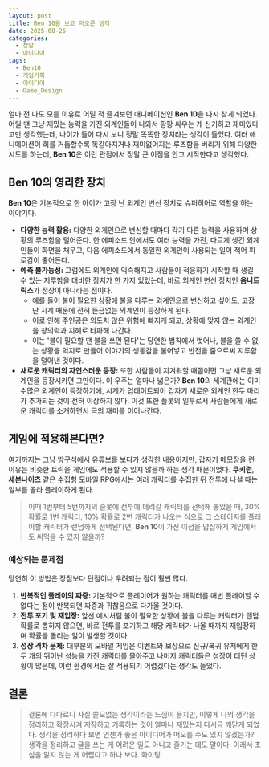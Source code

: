 ```yaml
---
layout: post
title: Ben 10을 보고 떠오른 생각
date: 2025-08-25
categories:
  - 잡담
  - 아이디어
tags:
  - Ben10
  - 게임기획
  - 아이디어
  - Game_Design
---
```


얼마 전 나도 모를 이유로 어릴 적 즐겨보던 애니메이션인 **Ben 10**을 다시 찾게 되었다. 어릴 땐 그냥 재밌는 능력을 가진 외계인들이 나와서 팡팡 싸우는 게 신기하고 재미있다고만 생각했는데, 나이가 들어 다시 보니 정말 똑똑한 장치라는 생각이 들었다. 여러 애니메이션이 회를 거듭할수록 똑같아지거나 재미없어지는 루즈함을 버리기 위해 다양한 시도를 하는데, **Ben 10**은 이런 관점에서 정말 큰 이점을 안고 시작한다고 생각했다.

## Ben 10의 영리한 장치

**Ben 10**은 기본적으로 한 아이가 고장 난 외계인 변신 장치로 슈퍼히어로 역할을 하는 이야기다. 

*   **다양한 능력 활용:** 다양한 외계인으로 변신할 때마다 각기 다른 능력을 사용하며 상황의 루즈함을 덜어준다. 한 에피소드 안에서도 여러 능력을 가진, 다르게 생긴 외계인들이 화면을 채우고, 다음 에피소드에서 동일한 외계인이 사용되는 일이 적어 피로감이 줄어든다.
*   **예측 불가능성:** 그럼에도 외계인에 익숙해지고 사람들이 적응하기 시작할 때 생길 수 있는 지루함을 대비한 장치가 한 가지 있었는데, 바로 외계인 변신 장치인 **옴니트릭스**가 정상이 아니라는 점이다. 
    *   예를 들어 불이 필요한 상황에 불을 다루는 외계인으로 변신하고 싶어도, 고장 난 시계 때문에 전혀 뜬금없는 외계인이 등장하게 된다. 
    *   이로 인해 주인공은 의도치 않은 위험에 빠지게 되고, 상황에 맞지 않는 외계인을 창의력과 지혜로 타파해 나간다. 
    *   이는 '불이 필요할 땐 불을 쓰면 된다'는 당연한 법칙에서 벗어나, 불을 쓸 수 없는 상황을 억지로 만들어 이야기의 생동감을 불어넣고 반전을 줌으로써 지루함을 덜어낸 것이다.
*   **새로운 캐릭터의 자연스러운 등장:** 또한 사람들이 지겨워할 때쯤이면 그냥 새로운 외계인을 등장시키면 그만이다. 이 우주는 얼마나 넓은가? **Ben 10**의 세계관에는 이미 수많은 외계인이 등장하기에, 시계가 업데이트되어 갑자기 새로운 외계인 한두 마리가 추가되는 것이 전혀 이상하지 않다. 이것 또한 플롯의 일부로서 사람들에게 새로운 캐릭터를 소개하면서 극의 재미를 이어나간다.

## 게임에 적용해본다면?

여기까지는 그냥 방구석에서 유튜브를 보다가 생각한 내용이지만, 갑자기 메모장을 켠 이유는 비슷한 트릭을 게임에도 적용할 수 있지 않을까 하는 생각 때문이었다. **쿠키런**, **세븐나이츠** 같은 수집형 모바일 RPG에서는 여러 캐릭터를 수집한 뒤 전투에 나설 때는 일부를 골라 플레이하게 된다. 

> 이때 1번부터 5번까지의 슬롯에 전투에 데려갈 캐릭터를 선택해 놓았을 때, 30% 확률로 1번 캐릭터, 10% 확률로 2번 캐릭터가 나오는 식으로 그 스테이지를 플레이할 캐릭터가 랜덤하게 선택된다면, **Ben 10**이 가진 이점을 얍삽하게 게임에서도 써먹을 수 있지 않을까?

### 예상되는 문제점

당연히 이 방법은 장점보다 단점이나 우려되는 점이 훨씬 많다. 

1.  **반복적인 플레이의 짜증:** 기본적으로 플레이어가 원하는 캐릭터를 매번 플레이할 수 없다는 점이 반복되면 짜증과 귀찮음으로 다가올 것이다.
2.  **전투 포기 및 재입장:** 앞선 예시처럼 불이 필요한 상황에 불을 다루는 캐릭터가 랜덤 확률로 뽑히지 않으면, 바로 전투를 포기하고 해당 캐릭터가 나올 때까지 재입장하며 확률을 돌리는 일이 발생할 것이다.
3.  **성장 격차 문제:** 대부분의 모바일 게임은 이벤트와 보상으로 신규/복귀 유저에게 한두 개의 뛰어난 성능을 가진 캐릭터를 몰아주고 나머지 캐릭터들은 성장이 더딘 상황이 많은데, 이런 환경에서는 잘 적용되기 어렵겠다는 생각도 들었다.

## 결론

> 결론에 다다르니 사실 쓸모없는 생각이라는 느낌이 들지만, 이렇게 나의 생각을 정리하고 확장시켜 저장하고 기록하는 것이 얼마나 재밌는지 다시금 깨닫게 되었다. 생각을 정리하다 보면 언젠가 좋은 아이디어가 떠오를 수도 있지 않겠는가? 생각을 정리하고 글을 쓰는 게 어려운 일도 아니고 즐기는 데도 말이다. 이래서 초심을 잃지 않는 게 어렵다고 하나 보다. 화이팅.